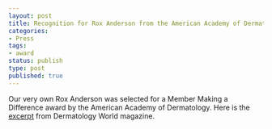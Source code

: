 ```yaml
---
layout: post
title: Recognition for Rox Anderson from the American Academy of Dermatology
categories:
- Press
tags:
- award
status: publish
type: post
published: true
---
```

Our very own Rox Anderson was selected for a Member Making a Difference award by the American Academy of Dermatology. Here is the [excerpt](http://digital.ipcprintservices.com/publication/?i=79905&p=46) from Dermatology World magazine.
